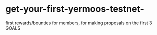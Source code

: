 # get-your-first-yermoos-testnet-
first rewards/bounties for members, for making proposals on the first 3 GOALS
